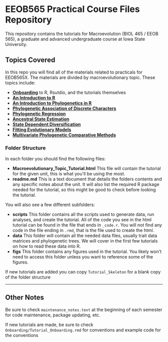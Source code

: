 # EEOB565 Practical Course Files Repository

This repository contains the tutorials for Macroevolution (BIOL 465 / EEOB 565), a graduate and advanced undergraduate course at Iowa State University. 

## Topics Covered

In this repo you will find all of the materials related to practicals for EEOB565X. The materials are divided by macroevolutionary topic. These topics include:
* [**Onboarding**](https://eeob-macroevolution.github.io/Practicals/Onboarding_RIntro/Setting_up_R_Rstudio.html) to R, Rsutdio, and the tutorials themselves
* [**An Introduction to R**](https://eeob-macroevolution.github.io/Practicals/Onboarding_RIntro/intro_to_R.html)
* [**An Introduction to Phylogenetics in R**](https://eeob-macroevolution.github.io/Practicals/Intro_to_Phylo/intro_to_phylo.html)
* [**Phylogenetic Association of Discrete Characters**](https://eeob-macroevolution.github.io/Practicals/Phylo_Assoc_Discrete/Phylo_Assoc_Discrete_Tutorial.html)
* [**Phylogenetic Regression**](https://eeob-macroevolution.github.io/Practicals/Phylo_Regression/Phylo_Regression_Tutorial.html)
* [**Ancestral State Estimation**](https://eeob-macroevolution.github.io/Practicals/Ancestral_State_Estimation/AncStateEstimation_Tutorial.html)
* [**State Dependent Diversification**](https://eeob-macroevolution.github.io/Practicals/BiSSE_HiSSE/HiSSE_BiSSE_tutorial.html)
* [**Fitting Evolutionary Models**](https://eeob-macroevolution.github.io/Practicals/Fitting_Evol_Models/Fit_Evol_Models_Tutorial.html)
* [**Multivariate Phylogenetic Comparative Methods**](https://eeob-macroevolution.github.io/Practicals/MultivariatePCMs/MultivariatePCM_Tutorial.html)

### Folder Structure

In each folder you should find the following files:

* **Macroevolutionary_Topic_Tutorial.html** This file will contain the tutorial for the given unit, this is what you'll be using the most.
* **readme.md** This is a text document that details the folders contents and any specific notes about the unit. It will also list the required R package needed for the tutorial, so this might be good to check before looking the tutorial.

You will also see a few different subfolders: 

* **scripts** This folder contains all the scripts used to generate data, run analyses, and create the tutorial. All of the code you see in the html tutorial can be found in the file that ends in `_code.r`. You will not find any code in the file ending in `.rmd`, that is the file used to create the html.
* **data** This folder will contain all the needed data files, usually trait data matrices and phylogenetic trees. We will cover in the first few tutorials on how to read these data into R.
* **figs** This folder contains any figures used in the tutorial. You likely won't need to access this folder unless you want to reference some of the figures. 

If new tutorials are added you can copy `Tutorial_Skeleton` for a blank copy of the folder structure

----

## Other Notes

Be sure to check `maintenance_notes.text` at the beginning of each semester for code maintenance, package updating, etc. 

If new tutorials are made, be sure to check `Onboarding/Tutorial_Onboarding.rmd` for conventions and example code for the conventions 
